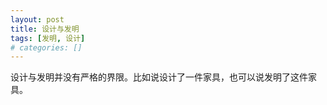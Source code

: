 ```yaml
---
layout: post
title: 设计与发明
tags: [发明, 设计]
# categories: []
---
```


设计与发明并没有严格的界限。比如说设计了一件家具，也可以说发明了这件家具。
